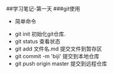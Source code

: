 ##学习笔记-第一天
###git使用

+ 简单命令
 - git init 初始化git仓库.
 - git status 查看状态
 - git add 文件名.md 提交文件到暂存区
 - git commit -m 'biji' 提交到本地仓库
 - git push origin master 提交到远程仓库 